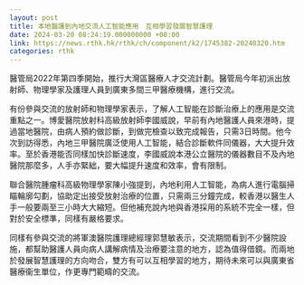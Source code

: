 ```yaml
---
layout: post
title: 本地醫護到內地交流人工智能應用　互相學習發展智慧護理
date: 2024-03-20 08:24:19.000000000 +08:00
link: https://news.rthk.hk/rthk/ch/component/k2/1745382-20240320.htm
categories: rthk
---
```


醫管局2022年第四季開始，推行大灣區醫療人才交流計劃。醫管局今年初派出放射師、物理學家及護理人員到廣東多間三甲醫療機構，進行交流。

有份參與交流的放射師和物理學家表示，了解人工智能在診斷治療上的應用是交流重點之一。博愛醫院放射科高級放射師李國威說，早前有內地醫護人員來港時，提過當地醫院，由病人預約做診斷，到做完檢查以致完成報告，只需3日時間。他今次到訪得悉，內地三甲醫院廣泛使用人工智能，結合診斷軟件同儀器，大大提升效率。至於香港能否同樣加快診斷速度，李國威說本港公立醫院的儀器數目不及內地醫院那麼多，人手亦緊絀，要大幅提升速度和效率，會有限制。

聯合醫院腫瘤科高級物理學家陳小強提到，內地利用人工智能，為病人進行電腦掃瞄輪廓勾劃，協助定出接受放射治療的位置，只需兩三分鐘完成，較香港以醫生人手一般要兩至三小時大大縮短。但他補充說內地與香港採用的系統不完全一樣，但對於安全標準，同樣有嚴格要求。

同樣有參與交流的將軍澳醫院護理總經理郭慧敏表示，交流期間看到不少醫院設施，都幫助醫護人員向病人講解病情及治療要注意的地方，認為值得借鏡。而兩地於發展智慧護理的方向吻合，雙方有可以互相學習的地方，期待未來可以與廣東省醫療衞生單位，作更專門範疇的交流。
